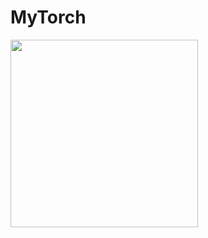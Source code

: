 # MyTorch
<img src="https://user-images.githubusercontent.com/69374541/177697755-b4381878-dbfd-40bc-964c-e2c43d084b9e.png" width="300" />
